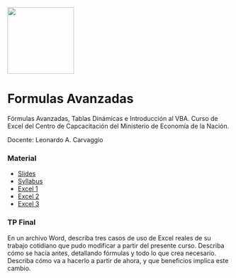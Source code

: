 <a href="url"><img src="https://pbs.twimg.com/profile_images/1752052973327298560/Gr8rXAYA_400x400.jpg" height="150" width="150" ></a>

# Formulas Avanzadas
Fórmulas Avanzadas, Tablas Dinámicas e Introducción al VBA. Curso de Excel del Centro de Capcacitación del Ministerio de Economía de la Nación. 

Docente: Leonardo A. Carvaggio

### Material
* [Slides](https://docs.google.com/presentation/d/1DTe__iFt8PdM3VGqUYTX5wJ7nObj7mlwmTaCei0vMEg/edit)
* [Syllabus](https://github.com/LCaravaggio/FormulasAvanzadas/blob/main/F%C3%B3rmulas%20Avanzadas%20y%20Tablas%20Din%C3%A1micas%20en%20Excel%20e%20Introducci%C3%B3n%20al%20VBA%20-%202024.pdf)
* [Excel 1](https://github.com/LCaravaggio/FormulasAvanzadas/blob/main/Curso%20Excel%20Avanzado%201.xlsx)
* [Excel 2](https://github.com/LCaravaggio/FormulasAvanzadas/blob/main/Curso%20Excel%20Avanzado%202.xlsx)
* [Excel 3](https://github.com/LCaravaggio/FormulasAvanzadas/blob/main/Curso%20Excel%20Avanzado%203.xlsx)

### TP Final
En un archivo Word, describa tres casos de uso de Excel reales de su trabajo cotidiano que pudo modificar a partir del presente curso. Describa cómo se hacía antes, detallando fórmulas y todo lo que crea necesario. Describa cómo va a hacerlo a partir de ahora, y que beneficios implica este cambio.
